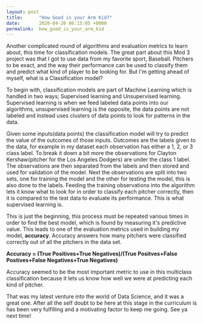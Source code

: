 ```yaml
---
layout: post
title:      "How Good is your Arm Kid?"
date:       2020-04-20 06:15:05 +0000
permalink:  how_good_is_your_arm_kid
---
```



Another complicated round of algorithms and evaluation metrics to learn about, this time for classification models. The great part about this Mod 3 project was that I got to use data from my favorite sport, Baseball. Pitchers to be exact, and the way their performance can be used to classify them and predict what kind of player to be looking for. But I'm getting ahead of myself, what is a Classification model? 

To begin with, classification models are part of Machine Learning which is handled in two ways; Supervised learning and Unsupervised learning. Supervised learning is when we feed labeled data points into our algorithms, unsupervised learning is the opposite, the data points are not labeled and instead uses clusters of data points to look for patterns in the data. 

Given some inputs(data points) the classification model will try to predict the value of the outcomes of those inputs. 
Outcomes are the labels given to the data, for example in my dataset each observation has either a 1, 2, or 3 class label. To break it down a bit more the observations for Clayton Kershaw(pitcher for the Los Angeles Dodgers) are under the class 1 label. The observations are then separated from the labels and then stored and used for validation of the model. Next the observations are split into two sets, one for training the model and the other for testing the model, this is also done to the labels. Feeding the training observations into the algorithm lets it know what to look for in order to classify each pitcher correctly, then it is compared to the test data to evaluate its performance. This is what supervised learning is.

This is just the beginning, this process must be repeated various times in order to find the best model, which is found by measuring it's predictive value. This leads to one of the evaluation metrics used in building my model, **accuracy**.
Accuracy answers how many pitchers were classified correctly out of all the pitchers in the data set.

**Accuracy = (True Positives+True Negatives)/(True Positves+False Postives+False Negatives+True Negatives)**

Accuracy seemed to be the most important metric to use in this multiclass classification because it lets us know how well we were at predicting each kind of pitcher. 

That was my latest venture into the world of Data Science, and it was a great one. After all the self doubt to be here at this stage in the curriculum is has been very fulfilling and a motivating factor to keep me going. See ya next time! 








